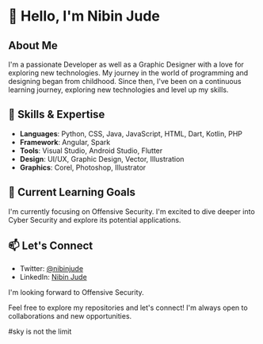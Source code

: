# 👋 Hello, I'm Nibin Jude

## About Me

I'm a passionate Developer as well as a Graphic Designer with a love for exploring new technologies. My journey in the world of programming and designing began from childhood. Since then, I've been on a continuous learning journey, exploring new technologies and level up my skills.

## 🚀 Skills & Expertise

- **Languages**: Python, CSS, Java, JavaScript, HTML, Dart, Kotlin, PHP
- **Framework**: Angular, Spark
- **Tools**: Visual Studio, Android Studio, Flutter
- **Design**: UI/UX, Graphic Design, Vector, Illustration
- **Graphics**: Corel, Photoshop, Illustrator

## 🌱 Current Learning Goals

I'm currently focusing on Offensive Security. I'm excited to dive deeper into Cyber Security and explore its potential applications.

## 📫 Let's Connect

- Twitter: [@nibinjude](https://twitter.com/nibinjude)
- LinkedIn: [Nibin Jude](https://linkedin.com/in/nibinjude)

I'm looking forward to Offensive Security.

Feel free to explore my repositories and let's connect! I'm always open to collaborations and new opportunities.

#sky is not the limit
